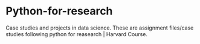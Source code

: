 # Python-for-research
Case studies and projects in data science.
These are assignment files/case studies following python for reasearch | Harvard Course.
